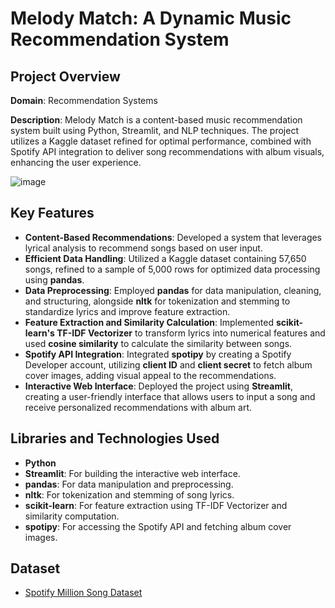 # Melody Match: A Dynamic Music Recommendation System

## Project Overview
**Domain**: Recommendation Systems

**Description**: Melody Match is a content-based music recommendation system built using Python, Streamlit, and NLP techniques. The project utilizes a Kaggle dataset refined for optimal performance, combined with Spotify API integration to deliver song recommendations with album visuals, enhancing the user experience.

![image](https://github.com/user-attachments/assets/33a19f09-b801-4318-824f-ea0292f51774)


## Key Features
- **Content-Based Recommendations**: Developed a system that leverages lyrical analysis to recommend songs based on user input.
- **Efficient Data Handling**: Utilized a Kaggle dataset containing 57,650 songs, refined to a sample of 5,000 rows for optimized data processing using **pandas**.
- **Data Preprocessing**: Employed **pandas** for data manipulation, cleaning, and structuring, alongside **nltk** for tokenization and stemming to standardize lyrics and improve feature extraction.
- **Feature Extraction and Similarity Calculation**: Implemented **scikit-learn's TF-IDF Vectorizer** to transform lyrics into numerical features and used **cosine similarity** to calculate the similarity between songs.
- **Spotify API Integration**: Integrated **spotipy** by creating a Spotify Developer account, utilizing **client ID** and **client secret** to fetch album cover images, adding visual appeal to the recommendations.
- **Interactive Web Interface**: Deployed the project using **Streamlit**, creating a user-friendly interface that allows users to input a song and receive personalized recommendations with album art.

## Libraries and Technologies Used
- **Python**
- **Streamlit**: For building the interactive web interface.
- **pandas**: For data manipulation and preprocessing.
- **nltk**: For tokenization and stemming of song lyrics.
- **scikit-learn**: For feature extraction using TF-IDF Vectorizer and similarity computation.
- **spotipy**: For accessing the Spotify API and fetching album cover images.

## Dataset
- [Spotify Million Song Dataset](https://www.kaggle.com/datasets/notshrirang/spotify-million-song-dataset)




